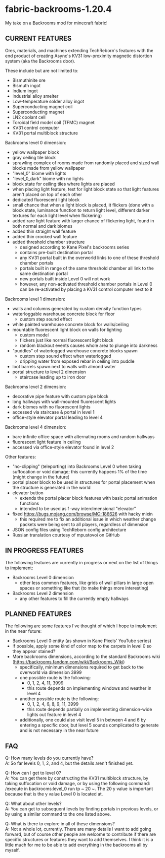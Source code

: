 # fabric-backrooms-1.20.4
My take on a Backrooms mod for minecraft fabric!

CURRENT FEATURES
----------------

Ores, materials, and machines extending TechReborn's features with the end product of creating Async's KV31 low-proximity magnetic distortion system (aka the Backrooms door).

These include but are not limited to:
  - Bismuthinite ore
  - Bismuth ingot
  - Indium ingot
  - Industrial alloy smelter
  - Low-temperature solder alloy ingot
  - Superconducting magnet coil
  - Superconducting magnet
  - LN2 coolant cell
  - Toroidal field model coil (TFMC) magnet
  - KV31 control computer
  - KV31 portal multiblock structure

Backrooms level 0 dimension:
  - yellow wallpaper block
  - gray ceiling tile block
  - sprawling complex of rooms made from randomly placed and sized wall blocks made from yellow wallpaper
  - "level_0" biome with lights
  - "level_0_dark" biome with no lights
  - block state for ceiling tiles where lights are placed
  - when placing light feature, test for light block state so that light features aren't placed on top of each other
  - dedicated fluorescent light block
  - small chance that when a light block is placed, it flickers (done with a block state, luminance function to return light level, different darker textures for each light level when flickering)
  - added rare light feature with larger chance of flickering light, found in both normal and dark biomes
  - added thin straight wall feature
  - added thin crooked wall feature
  - added threshold chamber structure
    - designed according to Kane Pixel's backrooms series
    - contains pre-built destination portal
    - any KV31 portal built in the overworld links to one of these threshold chamber portals
    - portals built in range of the same threshold chamber all link to the same destination portal
    - new portals built inside Level 0 will not work
    - however, any non-activated threshold chamber portals in Level 0 can be re-activated by placing a KV31 control computer next to it

Backrooms level 1 dimension:
- walls and columns generated by custom density function types
- waterloggable warehouse concrete block for floor
  - custom step sound effect
- white painted warehouse concrete block for walls/ceiling
- mountable fluorescent light block on walls for lighting
  - custom model
  - flickers just like normal fluorescent light block
  - random blackout events causes whole area to plunge into darkness
- "puddles" of waterlogged warehouse concrete blocks spawn
  - custom step sound effect when waterlogged
  - dripping water from exposed rebar in ceiling into puddle
- loot barrels spawn next to walls with almond water
- portal structure to level 2 dimension
  - staircase leading up to iron door

Backrooms level 2 dimension:
- decorative pipe feature with custom pipe block
- long hallways with wall-mounted fluorescent lights
- dark biomes with no fluorescent lights
- accessed via staircase & portal in level 1
- office-style elevator portal leading to level 4

Backrooms level 4 dimension:
- bare infinite office space with alternating rooms and random hallways
- fluorescent light feature in ceiling
- accessed via office-style elevator found in level 2

Other features:
  - "no-clipping" (teleporting) into Backrooms Level 0 when taking suffocation or void damage; this currently happens 1% of the time (might change in the future)
  - portal placer block to be used in structures for portal placement when the structure is generated in the world
  - elevator button
    - extends the portal placer block features with basic portal animation functions
    - intended to be used as 1-way interdimensional "elevator"
  - fixed https://bugs.mojang.com/browse/MC-186626 with hacky mixin
    - this required me to fix an additional issue in which weather change packets were being sent to all players, regardless of dimension
  - JSON config files using TechReborn config architecture
  - Russian translation courtesy of mpustovoi on GitHub


IN PROGRESS FEATURES
--------------------

The following features are currently in progress or next on the list of things to implement:
  - Backrooms Level 0 dimension
    - other less common features, like grids of wall pillars in large open spaces or something like that (to make things more interesting)
  - Backrooms Level 2 dimension
    - any other features to fill the currently empty hallways


PLANNED FEATURES
----------------

The following are some features I've thought of which I hope to implement in the near future:
  - Backrooms Level 0 entity (as shown in Kane Pixels' YouTube series)
  - If possible, apply some kind of color map to the carpets in level 0 so they appear stained?
  - More backrooms dimensions, according to the standard Backrooms wiki (https://backrooms.fandom.com/wiki/Backrooms_Wiki)
    - specifically, minimum dimensions required to get back to the overworld via dimension 3999
    - one possible route is the following:
      - 0, 1, 2, 4, 11, 3999
      - this route depends on implementing windows and weather in level 4
    - another possible route is the following:
      - 0, 1, 2, 4, 6, 8, 9, 11, 3999
      - this route depends partially on implementing dimension-wide lights out feature in level 4
    - additionally, one could also visit level 5 in between 4 and 6 by entering a specific door, but level 5 sounds complicated to generate and is not necessary in the near future


FAQ
---

Q: How many levels do you currently have?  
A: So far levels 0, 1, 2, and 4, but the details aren't finished yet.

Q: How can I get to level 0?  
A: You can get there by constructing the KV31 multiblock structure, by taking suffocation or void damage, or by using the following command: /execute in backrooms:level_0 run tp ~ 20 ~. The 20 y value is important because that is the y value Level 0 is located at.

Q: What about other levels?  
A: You can get to subsequent levels by finding portals in previous levels, or by using a similar command to the one listed above.

Q: What is there to explore in all of these dimensions?  
A: Not a whole lot, currently. There are many details I want to add going forward, but of course other people are welcome to contribute if there are specific structures or features they want to add themselves. I think it is a little much for me to be able to add everything in the backrooms all by myself.